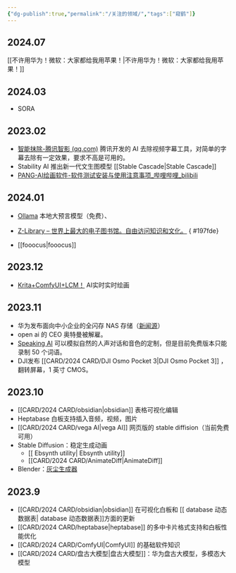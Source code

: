 ```yaml
---
{"dg-publish":true,"permalink":"/关注的领域/","tags":["窥鹤"]}
---
```


## 2024.07
[[不许用华为！微软：大家都给我用苹果！\|不许用华为！微软：大家都给我用苹果！]]
## 2024.03
- SORA
## 2023.02
- [智能抹除-腾讯智影 (qq.com)](https://zenvideo.qq.com/smart/waterMask) 腾讯开发的 AI 去除视频字幕工具，对简单的字幕去除有一定效果，要求不高是可用的。
- Stability AI 推出新一代文生图模型 [[Stable Cascade\|Stable Cascade]]
- [PANG-AI绘画软件-软件测试安装与使用注意事项_哔哩哔哩_bilibili](https://www.bilibili.com/video/BV1k64y1L7fT/?spm_id_from=333.337.search-card.all.click&vd_source=fd5c70d0e4c4c6350fefe91744fef8df)
## 2024.01
- [Ollama](https://ollama.ai/) 本地大预言模型（免费）、
- [Z-Library – 世界上最大的电子图书馆。自由访问知识和文化。](https://zh.z-library.se)
{ #197fde}

- [[fooocus\|fooocus]]

## 2023.12
- [Krita+ComfyUI+LCM！](https://www.bilibili.com/video/BV1G94y1J7ux/?spm_id_from=333.788.recommend_more_video.-1&vd_source=fd5c70d0e4c4c6350fefe91744fef8df) AI实时实时绘画

## 2023.11
- 华为发布面向中小企业的全闪存 NAS 存储（[新闻源](https://www.msn.cn/zh-cn/news/other/%E4%B8%9A%E7%95%8C%E9%A6%96%E6%AC%BE-%E5%8D%8E%E4%B8%BA%E5%8F%91%E5%B8%83%E9%9D%A2%E5%90%91%E4%B8%AD%E5%B0%8F%E4%BC%81%E4%B8%9A%E7%9A%84%E5%85%A8%E9%97%AA%E5%AD%98nas%E5%AD%98%E5%82%A8-%E6%80%A7%E8%83%BD%E6%8F%90%E5%8D%8720%E5%80%8D/ar-AA1kpo3N?ocid=msedgdhp&pc=CNNDDB&cvid=65607037a2a84b66afca653c6c7afa1a&ei=36)）
- open ai 的 CEO 奥特曼被解雇。
- [Speaking AI](https://speaking.ai/) 可以模拟自然的人声对话和音色的定制，但是目前免费版本只能录制 50 个词语。
- DJI发布 [[CARD/2024 CARD/DJI Osmo Pocket 3\|DJI Osmo Pocket 3]] ，翻转屏幕，1 英寸 CMOS。

## 2023.10
- [[CARD/2024 CARD/obsidian\|obsidian]] 表格可视化编辑
- Heptabase 白板支持插入音频，视频，图片
- [[CARD/2024 CARD/vega AI\|vega AI]] 网页版的 stable diffision（当前免费可用）
- Stable Diffusion：稳定生成动画
	- [[ Ebsynth utility\| Ebsynth utility]]
	- [[CARD/2024 CARD/AnimateDiff\|AnimateDiff]] 
- Blender：[灰尘生成器](https://www.bilibili.com/video/BV1iu4y1a7Vg/?spm_id_from=333.337.search-card.all.click&vd_source=fd5c70d0e4c4c6350fefe91744fef8df)
## 2023.9
- [[CARD/2024 CARD/obsidian\|obsidian]] 在可视化白板和 [[ database 动态数据表\| database 动态数据表]]方面的更新
- [[CARD/2024 CARD/heptabase\|heptabase]] 的多中卡片格式支持和白板性能优化
- [[CARD/2024 CARD/ComfyUI\|ComfyUI]] 的基础软件知识
- [[CARD/2024 CARD/盘古大模型\|盘古大模型]]：华为盘古大模型，多模态大模型